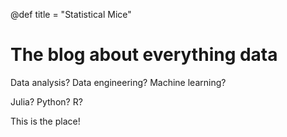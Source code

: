 @def title = "Statistical Mice"

# The blog about everything data

Data analysis? Data engineering? Machine learning?

Julia? Python? R?

This is the place!

